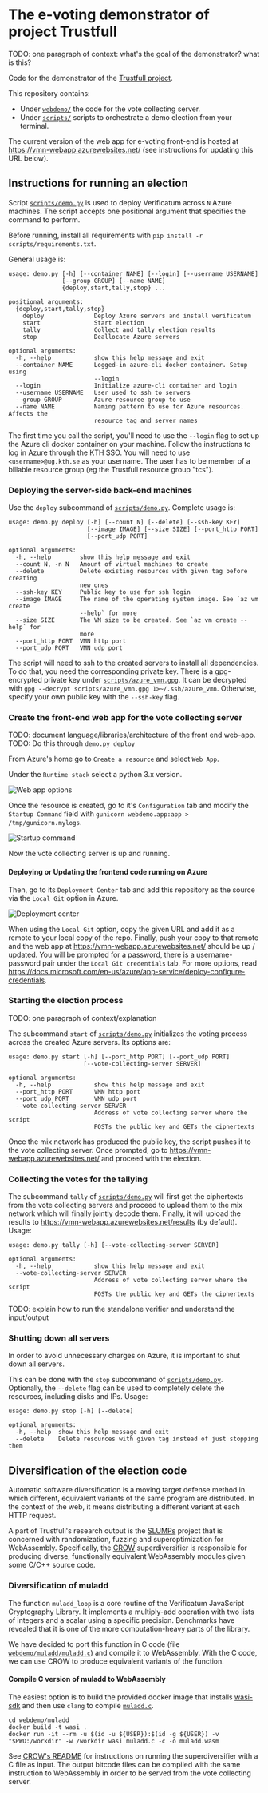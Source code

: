 # The e-voting demonstrator of project Trustfull

TODO: one paragraph of context: what's the goal of the demonstrator? what is this?

Code for the demonstrator of the [Trustfull project](trustfull.proj.kth.se/).

This repository contains:

- Under [`webdemo/`](webdemo/) the code for the vote collecting server.
- Under [`scripts/`](scripts/) scripts to orchestrate a demo election from your terminal.

The current version of the web app for e-voting front-end is hosted at <https://vmn-webapp.azurewebsites.net/> (see instructions for updating this URL below).

## Instructions for running an election

Script [`scripts/demo.py`](scripts/demo.py) is used to deploy Verificatum across `N` Azure machines. The script accepts
one positional argument that specifies the command to perform.

Before running, install all requirements with `pip install -r scripts/requirements.txt`.

General usage is:

```text
usage: demo.py [-h] [--container NAME] [--login] [--username USERNAME]
               [--group GROUP] [--name NAME]
               {deploy,start,tally,stop} ...

positional arguments:
  {deploy,start,tally,stop}
    deploy              Deploy Azure servers and install verificatum
    start               Start election
    tally               Collect and tally election results
    stop                Deallocate Azure servers

optional arguments:
  -h, --help            show this help message and exit
  --container NAME      Logged-in azure-cli docker container. Setup using
                        --login
  --login               Initialize azure-cli container and login
  --username USERNAME   User used to ssh to servers
  --group GROUP         Azure resource group to use
  --name NAME           Naming pattern to use for Azure resources. Affects the
                        resource tag and server names
```

The first time you call the script, you'll need to use the `--login` flag to set up the Azure cli docker container on
your machine. Follow the instructions to log in Azure through the KTH SSO. You will need to use `<username>@ug.kth.se`
as your username. The user has to be member of a billable resource group (eg the Trustfull resource group "tcs").

### Deploying the server-side back-end machines

Use the `deploy` subcommand of [`scripts/demo.py`](scripts/demo.py). Complete usage is:

```text
usage: demo.py deploy [-h] [--count N] [--delete] [--ssh-key KEY]
                      [--image IMAGE] [--size SIZE] [--port_http PORT]
                      [--port_udp PORT]

optional arguments:
  -h, --help        show this help message and exit
  --count N, -n N   Amount of virtual machines to create
  --delete          Delete existing resources with given tag before creating
                    new ones
  --ssh-key KEY     Public key to use for ssh login
  --image IMAGE     The name of the operating system image. See `az vm create
                    --help` for more
  --size SIZE       The VM size to be created. See `az vm create --help` for
                    more
  --port_http PORT  VMN http port
  --port_udp PORT   VMN udp port
```

The script will need to ssh to the created servers to install all dependencies. To do that, you need the corresponding
private key. There is a gpg-encrypted private key under [`scripts/azure_vmn.gpg`](scripts/azure_vmn.gpg). It can be
decrypted with `gpg --decrypt scripts/azure_vmn.gpg 1>~/.ssh/azure_vmn`. Otherwise, specify your own public key with
the `--ssh-key` flag.

### Create the front-end web app for the vote collecting server

TODO: document language/libraries/architecture of the front end web-app.
TODO: Do this through `demo.py deploy`

From Azure's home go to `Create a resource` and select `Web App`.

Under the `Runtime stack` select a python 3.x version.

![Web app options](https://raw.githubusercontent.com/kth-tcs/trustfull-demonstrator/media/3-1-basics.png)

Once the resource is created, go to it's `Configuration` tab and modify the `Startup Command` field with
`gunicorn webdemo.app:app > /tmp/gunicorn.mylogs`.

![Startup command](https://raw.githubusercontent.com/kth-tcs/trustfull-demonstrator/media/3-2-startup-command.png)

Now the vote collecting server is up and running.

#### Deploying or Updating the frontend code running on Azure

Then, go to its `Deployment Center` tab and add this repository as the source via
the `Local Git` option in Azure.

![Deployment center](https://raw.githubusercontent.com/kth-tcs/trustfull-demonstrator/media/3-3-deployment-center.png)

When using the `Local Git` option, copy the given URL and add it as a remote to your local copy of the repo. Finally,
push your copy to that remote and the web app at <https://vmn-webapp.azurewebsites.net/> should be up / updated. You will be prompted for a password, there is a
username-password pair under the `Local Git credentials` tab. For more options, read
<https://docs.microsoft.com/en-us/azure/app-service/deploy-configure-credentials>.

### Starting the election process

TODO: one paragraph of context/explanation

The subcommand `start` of [`scripts/demo.py`](scripts/demo.py) initializes the voting process across the created Azure servers. Its options are:

```text
usage: demo.py start [-h] [--port_http PORT] [--port_udp PORT]
                     [--vote-collecting-server SERVER]

optional arguments:
  -h, --help            show this help message and exit
  --port_http PORT      VMN http port
  --port_udp PORT       VMN udp port
  --vote-collecting-server SERVER
                        Address of vote collecting server where the script
                        POSTs the public key and GETs the ciphertexts
```

Once the mix network has produced the public key, the script pushes it to the vote collecting server. Once prompted, go
to <https://vmn-webapp.azurewebsites.net/> and proceed with the election.

### Collecting the votes for the tallying

The subcommand `tally` of [`scripts/demo.py`](scripts/demo.py) will first get the ciphertexts from the vote collecting
servers and proceed to upload them to the mix network which will finally jointly decode them. Finally, it will upload
the results to <https://vmn-webapp.azurewebsites.net/results> (by default). Usage:

```text
usage: demo.py tally [-h] [--vote-collecting-server SERVER]

optional arguments:
  -h, --help            show this help message and exit
  --vote-collecting-server SERVER
                        Address of vote collecting server where the script
                        POSTs the public key and GETs the ciphertexts
```

TODO: explain how to run the standalone verifier and understand the input/output

### Shutting down all servers

In order to avoid unnecessary charges on Azure, it is important to shut down all servers.

This can be done with the `stop` subcommand of [`scripts/demo.py`](scripts/demo.py). Optionally, the `--delete` flag
can be used to completely delete the resources, including disks and IPs. Usage:

```text
usage: demo.py stop [-h] [--delete]

optional arguments:
  -h, --help  show this help message and exit
  --delete    Delete resources with given tag instead of just stopping them
```

## Diversification of the election code

Automatic software diversification is a moving target defense method in which different, equivalent variants of the
same program are distributed. In the context of the web, it means distributing a different variant at each HTTP
request.

A part of Trustfull's research output is the [SLUMPs](https://github.com/KTH/slumps) project that is concerned with
randomization, fuzzing and superoptimization for WebAssembly. Specifically, the [CROW](http://arxiv.org/pdf/2008.07185)
superdiversifier is responsible for producing diverse, functionally equivalent WebAssembly modules given some C/C++
source code.

### Diversification of muladd

The function `muladd_loop` is a core routine of the Verificatum JavaScript Cryptography Library. It implements a
multiply-add operation with two lists of integers and a scalar using a specific precision. Benchmarks have revealed
that it is one of the more computation-heavy parts of the library.

We have decided to port this function in C code (file [`webdemo/muladd/muladd.c`](webdemo/muladd/muladd.c)) and compile
it to WebAssembly. With the C code, we can use CROW to produce equivalent variants of the function.

#### Compile C version of muladd to WebAssembly

The easiest option is to build the provided docker image that installs [wasi-sdk](https://github.com/WebAssembly/wasi-sdk)
and then use `clang` to compile [`muladd.c`](webdemo/muladd/muladd.c).

```text
cd webdemo/muladd
docker build -t wasi .
docker run -it --rm -u $(id -u ${USER}):$(id -g ${USER}) -v "$PWD:/workdir" -w /workdir wasi muladd.c -c -o muladd.wasm
```

See [CROW's README](https://github.com/KTH/slumps/blob/master/crow/README.md) for instructions on running the
superdiversifier with a C file as input. The output bitcode files can be compiled with the same instruction to
WebAssembly in order to be served from the vote collecting server.
